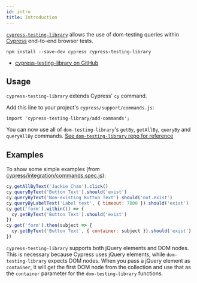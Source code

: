 ```yaml
---
id: intro
title: Introduction
---
```


[`cypress-testing-library`][gh] allows the use of dom-testing queries within
[Cypress](https://cypress.io) end-to-end browser tests.

```
npm install --save-dev cypress cypress-testing-library
```

- [cypress-testing-library on GitHub][gh]

## Usage

`cypress-testing-library` extends Cypress' `cy` command.

Add this line to your project's `cypress/support/commands.js`:

```
import 'cypress-testing-library/add-commands';
```

You can now use all of `dom-testing-library`'s `getBy`, `getAllBy`, `queryBy`
and `queryAllBy` commands.
[See `dom-testing-library` repo for reference](https://github.com/kentcdodds/dom-testing-library#usage)

## Examples

To show some simple examples (from
[cypress/integration/commands.spec.js](cypress/integration/commands.spec.js)):

```javascript
cy.getAllByText('Jackie Chan').click()
cy.queryByText('Button Text').should('exist')
cy.queryByText('Non-existing Button Text').should('not.exist')
cy.queryByLabelText('Label text', { timeout: 7000 }).should('exist')
cy.get('form').within(() => {
  cy.getByText('Button Text').should('exist')
})
cy.get('form').then(subject => {
  cy.getByText('Button Text', { container: subject }).should('exist')
})
```

`cypress-testing-library` supports both jQuery elements and DOM nodes. This is
necessary because Cypress uses jQuery elements, while `dom-testing-library`
expects DOM nodes. When you pass a jQuery element as `container`, it will get
the first DOM node from the collection and use that as the `container` parameter
for the `dom-testing-library` functions.

[gh]: https://github.com/kentcdodds/cypress-testing-library
